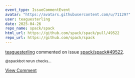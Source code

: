 ```yaml
---
event_type: IssueCommentEvent
avatar: "https://avatars.githubusercontent.com/u/71129?"
user: teaguesterling
date: 2025-04-26
repo_name: spack/spack
html_url: https://github.com/spack/spack/pull/49522
repo_url: https://github.com/spack/spack
---
```


<a href='https://github.com/teaguesterling' target='_blank'>teaguesterling</a> commented on issue <a href='https://github.com/spack/spack/pull/49522' target='_blank'>spack/spack#49522</a>.

<small>@spackbot rerun checks...</small>

<a href='https://github.com/spack/spack/pull/49522' target='_blank'>View Comment</a>